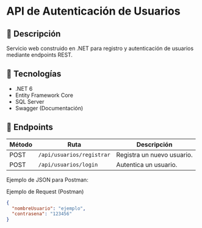 # API de Autenticación de Usuarios

## 📌 Descripción
Servicio web construido en .NET para registro y autenticación de usuarios mediante endpoints REST.

## 🚀 Tecnologías
- .NET 6
- Entity Framework Core
- SQL Server
- Swagger (Documentación)

## 🔑 Endpoints
| Método | Ruta                     | Descripción                  |
|--------|--------------------------|------------------------------|
| POST   | `/api/usuarios/registrar`| Registra un nuevo usuario.   |
| POST   | `/api/usuarios/login`    | Autentica un usuario.        |

Ejemplo de JSON para Postman:

Ejemplo de Request (Postman)
```json
{
  "nombreUsuario": "ejemplo",
  "contrasena": "123456"
}
